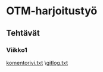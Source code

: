 # OTM-harjoitustyö
## Tehtävät
### Viikko1
[komentorivi.txt](https://github.com/MatsHednas/otm-harjoitustyo/blob/master/laskarit/viikko1/komentorivi.txt)
\\[gitlog.txt](https://github.com/MatsHednas/otm-harjoitustyo/blob/master/laskarit/viikko1/gitlog.txt)

